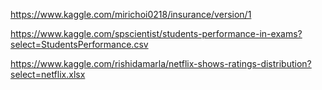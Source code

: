 https://www.kaggle.com/mirichoi0218/insurance/version/1

https://www.kaggle.com/spscientist/students-performance-in-exams?select=StudentsPerformance.csv

https://www.kaggle.com/rishidamarla/netflix-shows-ratings-distribution?select=netflix.xlsx


